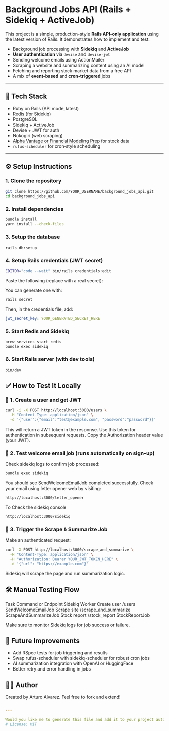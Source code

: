 # Background Jobs API (Rails + Sidekiq + ActiveJob)

This project is a simple, production-style **Rails API-only application** using the latest version of Rails. It demonstrates how to implement and test:

- Background job processing with **Sidekiq** and **ActiveJob**
- **User authentication** via `devise` and `devise-jwt`
- Sending welcome emails using ActionMailer
- Scraping a website and summarizing content using an AI model
- Fetching and reporting stock market data from a free API
- A mix of **event-based** and **cron-triggered** jobs

---

## 🔧 Tech Stack

- Ruby on Rails (API mode, latest)
- Redis (for Sidekiq)
- PostgreSQL
- Sidekiq + ActiveJob
- Devise + JWT for auth
- Nokogiri (web scraping)
- [Alpha Vantage or Financial Modeling Prep](https://financialmodelingprep.com/developer/docs/) for stock data
- `rufus-scheduler` for cron-style scheduling

---

## ⚙️ Setup Instructions

### 1. Clone the repository

```bash
git clone https://github.com/YOUR_USERNAME/background_jobs_api.git
cd background_jobs_api
```

### 2. Install dependencies
```bash
bundle install
yarn install --check-files
```

### 3. Setup the database
```bash
rails db:setup
```

### 4. Setup Rails credentials (JWT secret)
```bash
EDITOR="code --wait" bin/rails credentials:edit
```

Paste the following (replace with a real secret):

You can generate one with:
```bash
rails secret
```

Then, in the credentials file, add:
```yaml
jwt_secret_key: YOUR_GENERATED_SECRET_HERE
```

### 5. Start Redis and Sidekiq
```bash
brew services start redis
bundle exec sidekiq
```

### 6. Start Rails server (with dev tools)
```bash
bin/dev
```

## ✅ How to Test It Locally

### 🔐 1. Create a user and get JWT

```bash
curl -i -X POST http://localhost:3000/users \
  -H "Content-Type: application/json" \
  -d '{"user":{"email":"test@example.com", "password":"password"}}'
```
This will return a JWT token in the response. Use this token for authentication in subsequent requests.
Copy the Authorization header value (your JWT).

### 📨 2. Test welcome email job (runs automatically on sign-up)

Check sidekiq logs to confirm job processed:
```bash
bundle exec sidekiq
```
You should see SendWelcomeEmailJob completed successfully.
Check your email using letter opener web by visiting:
```bash
http://localhost:3000/letter_opener
```

To Check the sidekiq console
```bash
http://localhost:3000/sidekiq
```

### 🧠 3. Trigger the Scrape & Summarize Job

Make an authenticated request:
```bash
curl -X POST http://localhost:3000/scrape_and_summarize \
  -H "Content-Type: application/json" \
  -H "Authorization: Bearer YOUR_JWT_TOKEN_HERE" \
  -d '{"url": "https://example.com"}'
```

Sidekiq will scrape the page and run summarization logic.

## 🛠 Manual Testing Flow

Task	Command or Endpoint	Sidekiq Worker
Create user	/users	SendWelcomeEmailJob
Scrape site	/scrape_and_summarize	ScrapeAndSummarizeJob
Stock report	/stock_report	StockReportJob

Make sure to monitor Sidekiq logs for job success or failure.

## 🧵 Future Improvements

- Add RSpec tests for job triggering and results
- Swap rufus-scheduler with sidekiq-scheduler for robust cron jobs
- AI summarization integration with OpenAI or HuggingFace
- Better retry and error handling in jobs

## 🧑‍💻 Author

Created by Arturo Alvarez. Feel free to fork and extend!

```yaml

---

Would you like me to generate this file and add it to your project automatically, or help you publish this project on GitHub with an MIT license and full structure?
# License: MIT
```